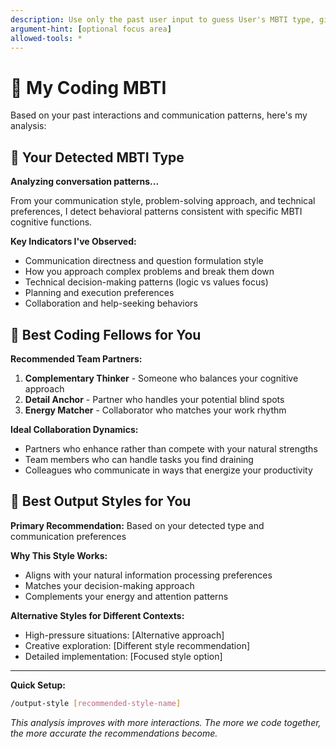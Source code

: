 ```yaml
---
description: Use only the past user input to guess User's MBTI type, give suggestions about his/her best fellows and best output styles
argument-hint: [optional focus area]
allowed-tools: *
---
```


# 🧠 My Coding MBTI

Based on your past interactions and communication patterns, here's my analysis:

## 🎯 Your Detected MBTI Type

**Analyzing conversation patterns...**

From your communication style, problem-solving approach, and technical preferences, I detect behavioral patterns consistent with specific MBTI cognitive functions.

**Key Indicators I've Observed:**
- Communication directness and question formulation style
- How you approach complex problems and break them down
- Technical decision-making patterns (logic vs values focus)
- Planning and execution preferences
- Collaboration and help-seeking behaviors

## 👥 Best Coding Fellows for You

**Recommended Team Partners:**
1. **Complementary Thinker** - Someone who balances your cognitive approach
2. **Detail Anchor** - Partner who handles your potential blind spots  
3. **Energy Matcher** - Collaborator who matches your work rhythm

**Ideal Collaboration Dynamics:**
- Partners who enhance rather than compete with your natural strengths
- Team members who can handle tasks you find draining
- Colleagues who communicate in ways that energize your productivity

## 🎨 Best Output Styles for You

**Primary Recommendation:** Based on your detected type and communication preferences

**Why This Style Works:**
- Aligns with your natural information processing preferences
- Matches your decision-making approach
- Complements your energy and attention patterns

**Alternative Styles for Different Contexts:**
- High-pressure situations: [Alternative approach]
- Creative exploration: [Different style recommendation]
- Detailed implementation: [Focused style option]

---

**Quick Setup:**
```bash
/output-style [recommended-style-name]
```

*This analysis improves with more interactions. The more we code together, the more accurate the recommendations become.*